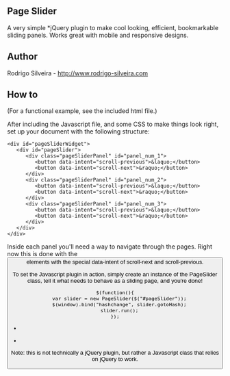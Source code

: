 Page Slider
-----------

A very simple *jQuery plugin to make cool looking, efficient, bookmarkable sliding panels. Works great with mobile and responsive designs.

Author
------

Rodrigo Silveira - http://www.rodrigo-silveira.com 

How to
------

(For a functional example, see the included html file.)

After including the Javascript file, and some CSS to make things look right, set up your document with the following structure:

    <div id="pageSliderWidget">
       <div id="pageSlider">
          <div class="pageSliderPanel" id="panel_num_1">
             <button data-intent="scroll-previous">&laquo;</button>
             <button data-intent="scroll-next">&raquo;</button>
          </div>
          <div class="pageSliderPanel" id="panel_num_2">
             <button data-intent="scroll-previous">&laquo;</button>
             <button data-intent="scroll-next">&raquo;</button>
          </div>
          <div class="pageSliderPanel" id="panel_num_3">
             <button data-intent="scroll-previous">&laquo;</button>
             <button data-intent="scroll-next">&raquo;</button>
          </div>
       </div>
    </div>

Inside each panel you'll need a way to navigate through the pages. Right now this is done with the <button> elements with the special data-intent of scroll-next and scroll-previous.

To set the Javascript plugin in action, simply create an instance of the PageSlider class, tell it what needs to behave as a sliding page, and you're done!

    $(function(){
       var slider = new PageSlider($("#pageSlider"));
       $(window).bind("hashchange", slider.gotoHash);
       slider.run();
    });

*
-

Note: this is not technically a jQuery plugin, but rather a Javascript class that relies on jQuery to work.

